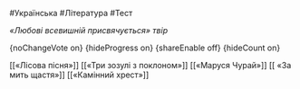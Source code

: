 #Українська #Література #Тест

*«Любові всевишній присвячується» твір*

{noChangeVote on}
{hideProgress on}
{shareEnable off}
{hideCount on}

[[«Лісова пісня»]]
[[«Три зозулі з поклоном»]]
[[«Маруся Чурай»]]
[[ «За мить щастя»]]
[[«Камінний хрест»]]

